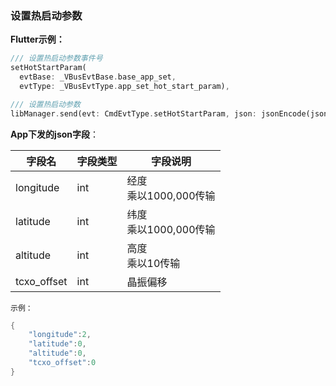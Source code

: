 ### 设置热启动参数


**Flutter示例：**

```dart
/// 设置热启动参数事件号
setHotStartParam(
  evtBase: _VBusEvtBase.base_app_set,
  evtType: _VBusEvtType.app_set_hot_start_param),

/// 设置热启动参数
libManager.send(evt: CmdEvtType.setHotStartParam, json: jsonEncode(json));
```



**App下发的json字段**：

| 字段名      | 字段类型 | 字段说明                    |
| ----------- | -------- | --------------------------- |
| longitude   | int      | 经度 <br />乘以1000,000传输 |
| latitude    | int      | 纬度 <br />乘以1000,000传输 |
| altitude    | int      | 高度 <br />乘以10传输       |
| tcxo_offset | int      | 晶振偏移                    |

`示例：`


```c
{
    "longitude":2,
    "latitude":0,
    "altitude":0,
    "tcxo_offset":0
}
```
